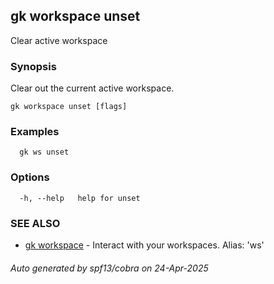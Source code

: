 ## gk workspace unset

Clear active workspace

### Synopsis

Clear out the current active workspace.

```
gk workspace unset [flags]
```

### Examples

```
  gk ws unset
```

### Options

```
  -h, --help   help for unset
```

### SEE ALSO

* [gk workspace](gk_workspace.md)	 - Interact with your workspaces. Alias: 'ws'

###### Auto generated by spf13/cobra on 24-Apr-2025
